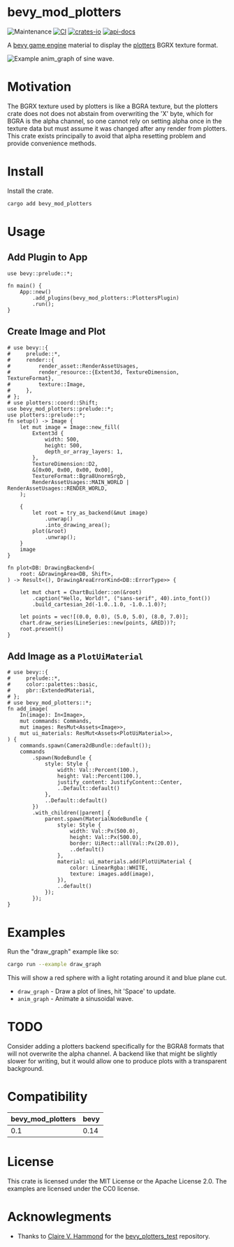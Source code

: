 # bevy_mod_plotters
![Maintenance](https://img.shields.io/badge/maintenance-actively--developed-brightgreen.svg)
[![CI](https://github.com/shanecelis/bevy_mod_plotters/actions/workflows/rust.yml/badge.svg)](https://github.com/shanecelis/bevy_mod_plotters/actions)
  [![crates-io](https://img.shields.io/crates/v/bevy_mod_plotters.svg)](https://crates.io/crates/bevy_mod_plotters)
  [![api-docs](https://docs.rs/bevy_mod_plotters/badge.svg)](https://docs.rs/bevy_mod_plotters)

A [bevy game engine](https://bevyengine.org) material to display the [plotters](https://github.com/plotters-rs/plotters) BGRX texture format.

![Example anim_graph of sine wave.](https://github.com/user-attachments/assets/4c953a1b-a95a-4b72-8d18-efdeab4b79b9)

# Motivation

The BGRX texture used by plotters is like a BGRA texture, but the plotters crate
does not does not abstain from overwriting the 'X' byte, which for BGRA is the
alpha channel, so one cannot rely on setting alpha once in the texture data but
must assume it was changed after any render from plotters. This crate exists
principally to avoid that alpha resetting problem and provide convenience
methods.

# Install

Install the crate.

```sh
cargo add bevy_mod_plotters
```

# Usage

## Add Plugin to App

```rust,no_run
use bevy::prelude::*;

fn main() {
    App::new()
        .add_plugins(bevy_mod_plotters::PlottersPlugin)
        .run();
}
```

## Create Image and Plot

``` rust,no_run
# use bevy::{
#     prelude::*,
#     render::{
#         render_asset::RenderAssetUsages,
#         render_resource::{Extent3d, TextureDimension, TextureFormat},
#         texture::Image,
#     },
# };
# use plotters::coord::Shift;
use bevy_mod_plotters::prelude::*;
use plotters::prelude::*;
fn setup() -> Image {
    let mut image = Image::new_fill(
        Extent3d {
            width: 500,
            height: 500,
            depth_or_array_layers: 1,
        },
        TextureDimension::D2,
        &[0x00, 0x00, 0x00, 0x00],
        TextureFormat::Bgra8UnormSrgb,
        RenderAssetUsages::MAIN_WORLD | RenderAssetUsages::RENDER_WORLD,
    );
    
    {
        let root = try_as_backend(&mut image)
            .unwrap()
            .into_drawing_area();
        plot(&root)
            .unwrap();
    }
    image
}

fn plot<DB: DrawingBackend>(
    root: &DrawingArea<DB, Shift>,
) -> Result<(), DrawingAreaErrorKind<DB::ErrorType>> {

    let mut chart = ChartBuilder::on(&root)
        .caption("Hello, World!", ("sans-serif", 40).into_font())
        .build_cartesian_2d(-1.0..1.0, -1.0..1.0)?;

    let points = vec![(0.0, 0.0), (5.0, 5.0), (8.0, 7.0)];
    chart.draw_series(LineSeries::new(points, &RED))?;
    root.present()
}
```

## Add Image as a `PlotUiMaterial`

```rust,compile
# use bevy::{
#     prelude::*,
#     color::palettes::basic,
#     pbr::ExtendedMaterial,
# };
# use bevy_mod_plotters::*;
fn add_image(
    In(image): In<Image>,
    mut commands: Commands,
    mut images: ResMut<Assets<Image>>,
    mut ui_materials: ResMut<Assets<PlotUiMaterial>>,
) {
    commands.spawn(Camera2dBundle::default());
    commands
        .spawn(NodeBundle {
            style: Style {
                width: Val::Percent(100.),
                height: Val::Percent(100.),
                justify_content: JustifyContent::Center,
                ..Default::default()
            },
            ..Default::default()
        })
        .with_children(|parent| {
            parent.spawn(MaterialNodeBundle {
                style: Style {
                    width: Val::Px(500.0),
                    height: Val::Px(500.0),
                    border: UiRect::all(Val::Px(20.0)),
                    ..default()
                },
                material: ui_materials.add(PlotUiMaterial {
                    color: LinearRgba::WHITE,
                    texture: images.add(image),
                }),
                ..default()
            });
        });
}
```

# Examples

Run the "draw_graph" example like so:

```sh
cargo run --example draw_graph
```

This will show a red sphere with a light rotating around it and blue plane cut.

* `draw_graph` - Draw a plot of lines, hit 'Space' to update.
* `anim_graph` - Animate a sinusoidal wave.

# TODO

Consider adding a plotters backend specifically for the BGRA8 formats that will
not overwrite the alpha channel. A backend like that might be slightly slower for writing, but it would allow one to produce plots with a transparent background.

# Compatibility

| bevy_mod_plotters | bevy |
|-------------------|------|
| 0.1               | 0.14 |

# License

This crate is licensed under the MIT License or the Apache License 2.0. The
examples are licensed under the CC0 license.

# Acknowlegments

* Thanks to [Claire V. Hammond](https://github.com/cvhammond) for the [bevy_plotters_test](https://github.com/cvhammond/bevy_plotters_test) repository.
